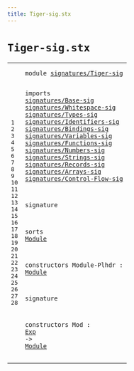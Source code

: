 ```yaml
---
title: Tiger-sig.stx
---
```


# `Tiger-sig.stx`



[pdmosses/metaborg-tiger/org.metaborg.lang.tiger.statix/src-gen/statix/signatures/Tiger-sig.stx]: https://github.com/pdmosses/metaborg-tiger/blob/master/org.metaborg.lang.tiger.statix/src-gen/statix/signatures/Tiger-sig.stx "The source file on GitHub"

<div class="stx"><table class="highlighttable"><tbody><tr><td class="linenos"><div class="linenodiv"><pre><span></span>1
2
3
4
5
6
7
8
9
10
11
12
13
14
15
16
17
18
19
20
21
22
23
24
25
26
27
28
</pre></div></td>
<td class="code"><pre><code><span class="keyword">module</span> <a href="../../../../trans/static-semantics.stx#signatures/Tiger-sig_35_55" id="signatures/Tiger-sig_7_27" title="Referenced at ../../../../trans/static-semantics.stx line 4">signatures/Tiger-sig</a>

<span class="keyword">imports</span>
  <a href="../Base-sig.stx#signatures/Base-sig_7_26" id="signatures/Base-sig_39_58" title="Defined at ../Base-sig.stx line 1">signatures/Base-sig</a>
  <a href="../Whitespace-sig.stx#signatures/Whitespace-sig_7_32" id="signatures/Whitespace-sig_61_86" title="Defined at ../Whitespace-sig.stx line 1">signatures/Whitespace-sig</a>
  <a href="../Types-sig.stx#signatures/Types-sig_7_27" id="signatures/Types-sig_89_109" title="Defined at ../Types-sig.stx line 1">signatures/Types-sig</a>
  <a href="../Identifiers-sig.stx#signatures/Identifiers-sig_7_33" id="signatures/Identifiers-sig_112_138" title="Defined at ../Identifiers-sig.stx line 1">signatures/Identifiers-sig</a>
  <a href="../Bindings-sig.stx#signatures/Bindings-sig_7_30" id="signatures/Bindings-sig_141_164" title="Defined at ../Bindings-sig.stx line 1">signatures/Bindings-sig</a>
  <a href="../Variables-sig.stx#signatures/Variables-sig_7_31" id="signatures/Variables-sig_167_191" title="Defined at ../Variables-sig.stx line 1">signatures/Variables-sig</a>
  <a href="../Functions-sig.stx#signatures/Functions-sig_7_31" id="signatures/Functions-sig_194_218" title="Defined at ../Functions-sig.stx line 1">signatures/Functions-sig</a>
  <a href="../Numbers-sig.stx#signatures/Numbers-sig_7_29" id="signatures/Numbers-sig_221_243" title="Defined at ../Numbers-sig.stx line 1">signatures/Numbers-sig</a>
  <a href="../Strings-sig.stx#signatures/Strings-sig_7_29" id="signatures/Strings-sig_246_268" title="Defined at ../Strings-sig.stx line 1">signatures/Strings-sig</a>
  <a href="../Records-sig.stx#signatures/Records-sig_7_29" id="signatures/Records-sig_271_293" title="Defined at ../Records-sig.stx line 1">signatures/Records-sig</a>
  <a href="../Arrays-sig.stx#signatures/Arrays-sig_7_28" id="signatures/Arrays-sig_296_317" title="Defined at ../Arrays-sig.stx line 1">signatures/Arrays-sig</a>
  <a href="../Control-Flow-sig.stx#signatures/Control-Flow-sig_7_34" id="signatures/Control-Flow-sig_320_347" title="Defined at ../Control-Flow-sig.stx line 1">signatures/Control-Flow-sig</a>

<span class="keyword">signature</span>

  <span class="keyword">sorts</span>
    <a href="#Module_414_420" id="Module_372_378" title="Referenced at line 23, 28; ../../../../trans/static-semantics.stx line 8">Module</a>

  <span class="keyword">constructors</span>
    Module-Plhdr : <a href="#Module_372_378" id="Module_414_420" title="Defined at line 20">Module</a>

<span class="keyword">signature</span>

  <span class="keyword">constructors</span>
    Mod : <a href="../Base-sig.stx#Exp_68_71" id="Exp_458_461" title="Defined at ../Base-sig.stx line 9">Exp</a> -&gt; <a href="#Module_372_378" id="Module_465_471" title="Defined at line 20">Module</a>
</code></pre></td></tr></tbody></table></div>